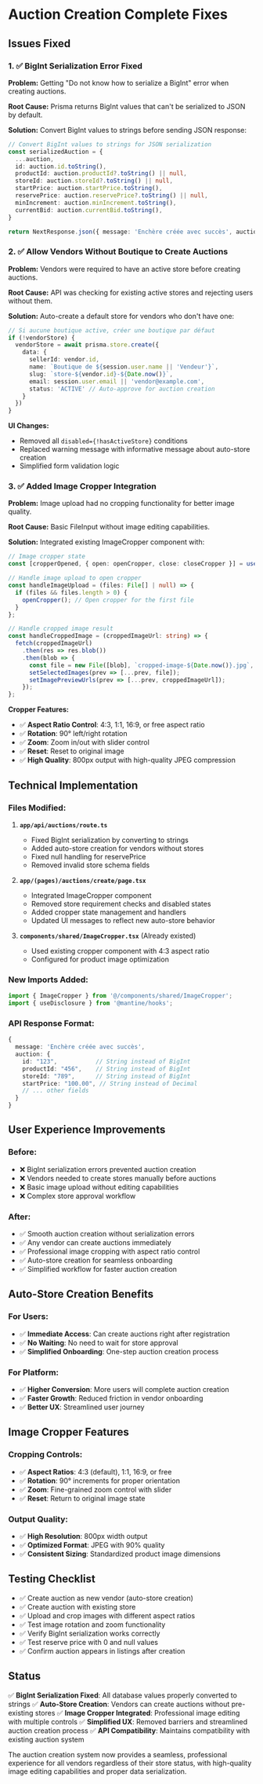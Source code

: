 # Auction Creation Complete Fixes

## Issues Fixed

### 1. ✅ **BigInt Serialization Error Fixed**

**Problem:** Getting "Do not know how to serialize a BigInt" error when creating auctions.

**Root Cause:** Prisma returns BigInt values that can't be serialized to JSON by default.

**Solution:** Convert BigInt values to strings before sending JSON response:

```typescript
// Convert BigInt values to strings for JSON serialization
const serializedAuction = {
  ...auction,
  id: auction.id.toString(),
  productId: auction.productId?.toString() || null,
  storeId: auction.storeId?.toString() || null,
  startPrice: auction.startPrice.toString(),
  reservePrice: auction.reservePrice?.toString() || null,
  minIncrement: auction.minIncrement.toString(),
  currentBid: auction.currentBid.toString(),
}

return NextResponse.json({ message: 'Enchère créée avec succès', auction: serializedAuction })
```

### 2. ✅ **Allow Vendors Without Boutique to Create Auctions**

**Problem:** Vendors were required to have an active store before creating auctions.

**Root Cause:** API was checking for existing active stores and rejecting users without them.

**Solution:** Auto-create a default store for vendors who don't have one:

```typescript
// Si aucune boutique active, créer une boutique par défaut
if (!vendorStore) {
  vendorStore = await prisma.store.create({
    data: {
      sellerId: vendor.id,
      name: `Boutique de ${session.user.name || 'Vendeur'}`,
      slug: `store-${vendor.id}-${Date.now()}`,
      email: session.user.email || 'vendor@example.com',
      status: 'ACTIVE' // Auto-approve for auction creation
    }
  })
}
```

**UI Changes:**
- Removed all `disabled={!hasActiveStore}` conditions
- Replaced warning message with informative message about auto-store creation
- Simplified form validation logic

### 3. ✅ **Added Image Cropper Integration**

**Problem:** Image upload had no cropping functionality for better image quality.

**Root Cause:** Basic FileInput without image editing capabilities.

**Solution:** Integrated existing ImageCropper component with:

```typescript
// Image cropper state
const [cropperOpened, { open: openCropper, close: closeCropper }] = useDisclosure(false);

// Handle image upload to open cropper
const handleImageUpload = (files: File[] | null) => {
  if (files && files.length > 0) {
    openCropper(); // Open cropper for the first file
  }
};

// Handle cropped image result
const handleCroppedImage = (croppedImageUrl: string) => {
  fetch(croppedImageUrl)
    .then(res => res.blob())
    .then(blob => {
      const file = new File([blob], `cropped-image-${Date.now()}.jpg`, { type: 'image/jpeg' });
      setSelectedImages(prev => [...prev, file]);
      setImagePreviewUrls(prev => [...prev, croppedImageUrl]);
    });
};
```

**Cropper Features:**
- ✅ **Aspect Ratio Control**: 4:3, 1:1, 16:9, or free aspect ratio
- ✅ **Rotation**: 90° left/right rotation
- ✅ **Zoom**: Zoom in/out with slider control
- ✅ **Reset**: Reset to original image
- ✅ **High Quality**: 800px output with high-quality JPEG compression

## Technical Implementation

### Files Modified:

1. **`app/api/auctions/route.ts`**
   - Fixed BigInt serialization by converting to strings
   - Added auto-store creation for vendors without stores
   - Fixed null handling for reservePrice
   - Removed invalid store schema fields

2. **`app/(pages)/auctions/create/page.tsx`**
   - Integrated ImageCropper component
   - Removed store requirement checks and disabled states
   - Added cropper state management and handlers
   - Updated UI messages to reflect new auto-store behavior

3. **`components/shared/ImageCropper.tsx`** (Already existed)
   - Used existing cropper component with 4:3 aspect ratio
   - Configured for product image optimization

### New Imports Added:
```typescript
import { ImageCropper } from '@/components/shared/ImageCropper';
import { useDisclosure } from '@mantine/hooks';
```

### API Response Format:
```typescript
{
  message: 'Enchère créée avec succès',
  auction: {
    id: "123",           // String instead of BigInt
    productId: "456",    // String instead of BigInt
    storeId: "789",      // String instead of BigInt
    startPrice: "100.00", // String instead of Decimal
    // ... other fields
  }
}
```

## User Experience Improvements

### Before:
- ❌ BigInt serialization errors prevented auction creation
- ❌ Vendors needed to create stores manually before auctions
- ❌ Basic image upload without editing capabilities
- ❌ Complex store approval workflow

### After:
- ✅ Smooth auction creation without serialization errors
- ✅ Any vendor can create auctions immediately
- ✅ Professional image cropping with aspect ratio control
- ✅ Auto-store creation for seamless onboarding
- ✅ Simplified workflow for faster auction creation

## Auto-Store Creation Benefits

### For Users:
- ✅ **Immediate Access**: Can create auctions right after registration
- ✅ **No Waiting**: No need to wait for store approval
- ✅ **Simplified Onboarding**: One-step auction creation process

### For Platform:
- ✅ **Higher Conversion**: More users will complete auction creation
- ✅ **Faster Growth**: Reduced friction in vendor onboarding
- ✅ **Better UX**: Streamlined user journey

## Image Cropper Features

### Cropping Controls:
- ✅ **Aspect Ratios**: 4:3 (default), 1:1, 16:9, or free
- ✅ **Rotation**: 90° increments for proper orientation
- ✅ **Zoom**: Fine-grained zoom control with slider
- ✅ **Reset**: Return to original image state

### Output Quality:
- ✅ **High Resolution**: 800px width output
- ✅ **Optimized Format**: JPEG with 90% quality
- ✅ **Consistent Sizing**: Standardized product image dimensions

## Testing Checklist

- ✅ Create auction as new vendor (auto-store creation)
- ✅ Create auction with existing store
- ✅ Upload and crop images with different aspect ratios
- ✅ Test image rotation and zoom functionality
- ✅ Verify BigInt serialization works correctly
- ✅ Test reserve price with 0 and null values
- ✅ Confirm auction appears in listings after creation

## Status
✅ **BigInt Serialization Fixed**: All database values properly converted to strings
✅ **Auto-Store Creation**: Vendors can create auctions without pre-existing stores
✅ **Image Cropper Integrated**: Professional image editing with multiple controls
✅ **Simplified UX**: Removed barriers and streamlined auction creation process
✅ **API Compatibility**: Maintains compatibility with existing auction system

The auction creation system now provides a seamless, professional experience for all vendors regardless of their store status, with high-quality image editing capabilities and proper data serialization.